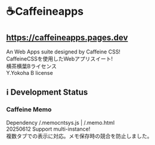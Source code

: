 # ☕Caffeineapps
## https://caffeineapps.pages.dev  
An Web Apps suite designed by Caffeine CSS!   
CaffeineCSSを使用したWebアプリスイート!  
横茶横葉Bライセンス  
Y.Yokoha B license  
## ℹ️ Development Status  
### Caffeine Memo  
Dependency /.memocntsys.js | /.memo.html  
20250612 Support multi-instance!  
複数タブでの表示に対応。メモ保存時の競合を防止しました。  
